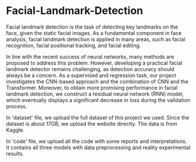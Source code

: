 # Facial-Landmark-Detection

Facial landmark detection is the task of detecting key landmarks on the face, given the static facial images. 
As a fundamental component in face analysis, facial landmark detection is applied in many areas, such as facial recognition, facial positional tracking, and facial editing. 

In line with the recent success of neural networks, many methods are proposed to address this problem. However, developing a practical facial landmark detector remains challenging, as detection accuracy should always be a concern. 
As a supervised and regression task, our project investigates the CNN-based approach and the combination of CNN and the Transformer. 
Moreover, to obtain more promising performance in facial landmark detection, we construct a residual neural network (RNN) model, which eventually displays a significant decrease in loss during the validation process.

In 'dataset' file, we upload the full dataset of this project we used. Since the dataset is about 17GB, we upload the website directly. The data is from Kaggle.

In 'code' file, we upload all the code with some reports and interpretations. It contains all three models with data preprocessing and reality experimental results.
